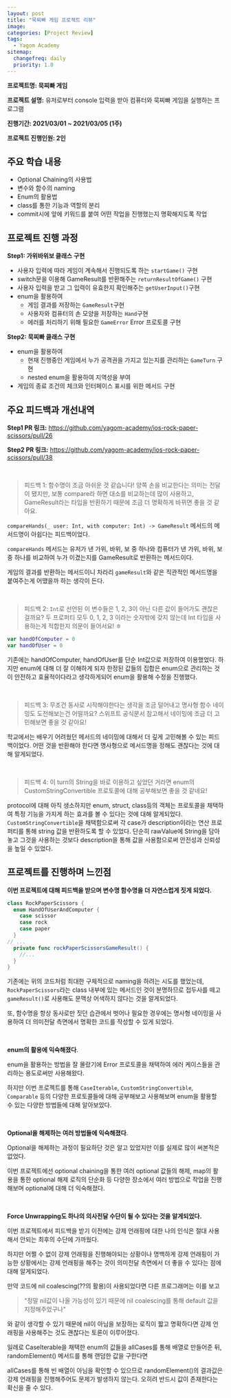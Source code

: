 ```yaml
---
layout: post
title: "묵찌빠 게임 프로젝트 리뷰"
image:
categories: [Project Review]
tags: 
  - Yagom Academy
sitemap:
  changefreq: daily
  priority: 1.0
---
```


**프로젝트명: 묵찌빠 게임**

**프로젝트 설명:** 유저로부터 console 입력을 받아 컴퓨터와 묵찌빠 게임을 실행하는 프로그램

**진행기간: 2021/03/01 ~ 2021/03/05 (1주)**

**프로젝트 진행인원: 2인**

## 주요 학습 내용

- Optional Chaining의 사용법
- 변수와 함수의 naming
- Enum의 활용법
- class를 통한 기능과 역할의 분리
- commit시에 앞에 키워드를 붙여 어떤 작업을 진행했는지 명확해지도록 작업



## 프로젝트 진행 과정

**Step1: 가위바위보 클래스 구현**

- 사용자 입력에 따라 게임이 계속해서 진행되도록 하는 `startGame()` 구현
- switch문을 이용해 GameResult를 반환해주는 `returnResultOfGame()` 구현
- 사용자 입력을 받고 그 입력이 유효한지 확인해주는 `getUserInput()`구현
- enum을 활용하여
  - 게임 결과를 저장하는 `GameResult`구현
  - 사용자와 컴퓨터의 손 모양을 저장하는 `Hand`구현
  - 에러를 처리하기 위해 필요한 `GameError` Error 프로토콜 구현

**Step2: 묵찌빠 클래스 구현**

- enum을 활용하여
  - 현재 진행중인 게임에서 누가 공격권을 가지고 있는지를 관리하는 `GameTurn` 구현
  - nested enum을 활용하여 지역성을 부여
- 게임의 종료 조건의 체크와 인터페이스 표시를 위한 메서드 구현



## 주요 피드백과 개선내역

**Step1 PR 링크:** https://github.com/yagom-academy/ios-rock-paper-scissors/pull/26

**Step2 PR 링크:** https://github.com/yagom-academy/ios-rock-paper-scissors/pull/38

<br/> 

> 피드백 1: 함수명이 조금 아쉬운 것 같습니다! 양쪽 손을 비교한다는 의미는 전달이 됐지만, 보통 compare라 하면 대소를 비교하는데 많이 사용하고, GameResult라는 타입을 반환하기 때문에 조금 더 명확하게 바뀌면 좋을 것 같아요.

`compareHands(_ user: Int, with computer: Int) -> GameResult` 메서드의 메서드명이 아쉽다는 피드백이었다.

`compareHands` 메서드는 유저가 낸 가위, 바위, 보 중 하나와 컴퓨터가 낸 가위, 바위, 보 중 하나를 비교하여 누가 이겼는지를  GameResult로 반환하는 메서드이다.

게임의 결과를 반환하는 메서드이니 차라리 `gameResult`와 같은 직관적인 메서드명을 붙여주는게 어땠을까 하는 생각이 든다.

<br/> 

> 피드백 2: `Int`로 선언된 이 변수들은 1, 2, 3이 아닌 다른 값이 들어가도 괜찮은 걸까요?
> 두 프로퍼티 모두 0, 1, 2, 3 이라는 숫자밖에 갖지 않는데 Int 타입을 사용하는게 적합한지 의문이 들어서요! ㅎ

```swift
var handOfComputer = 0
var handOfUser = 0
```

기존에는 handOfComputer, handOfUser를 단순 Int값으로 저장하여 이용했었다. 하지만 enum에 대해 더 잘 이해하게 되자 한정된 값들의 집합은 enum으로 관리하는 것이 안전하고 효율적이다라고 생각하게되어 enum을 활용해 수정을 진행했다.

<br/> 

> 피드백 3: 무조건 동사로 시작해야한다는 생각을 조금 덜어내고 명사형 함수 네이밍도 도전해보는건 어떨까요?
> 스위프트 공식문서 참고해서 네이밍에 조금 더 고민해보면 좋을 것 같아요!

학교에서는 배우기 어려웠던 메서드의 네이밍에 대해서 더 깊게 고민해볼 수 있는 피드백이었다. 어떤 것을 반환해야 한다면 명사형으로 메서드명을 정해도 괜찮다는 것에 대해 알게되었다.

<br/> 

> 피드백 4: 이 turn의 String을 바로 이용하고 싶었던 거라면 enum의 CustomStringConvertible 프로토콜에 대해 공부해보면 좋을 것 같네요!

protocol에 대해 아직 생소하지만 enum, struct, class등의 객체는 프로토콜을 채택하여 특정 기능을 가지게 하는 효과를 볼 수 있다는 것에 대해 알게되었다. `CustomStringConvertible`을 채택함으로써 각 case가 description이라는 연산 프로퍼티를 통해 string 값을 반환하도록 할 수 있었다. 단순히 rawValue에 String을 담아놓고 그것을 사용하는 것보다 description을 통해 값을 사용함으로써 안전성과 신뢰성을 높일 수 있었다.



## 프로젝트를 진행하며 느낀점

**이번 프로젝트에 대해 피드백을 받으며 변수명 함수명을 더 자연스럽게 짓게 되었다.**

```swift
class RockPaperScissors {
  enum HandOfUserAndComputer {
    case scissor
    case rock
    case paper
  }
// ...
  private func rockPaperScissorsGameResult() {
    //...
  }
}
```

기존에는 위의 코드처럼 최대한 구체적으로 naming을 하려는 시도를 했었는데, `RockPaperScissors`라는 class 내부에 있는 메서드인 것이 분명하므로 접두사를 떼고 `gameResult()`로 사용해도 문맥상 어색하지 않다는 것을 알게되었다.

또, 함수명을 항상 동사로만 짓던 습관에서 벗어나 필요한 경우에는 명사형 네이밍을 사용하여 더 의미전달 측면에서 명확한 코드를 작성할 수 있게 되었다.

<br/> 

**enum의 활용에 익숙해졌다**.

enum을 활용하는 방법을 잘 몰랐기에 Error 프로토콜을 채택하여 에러 케이스들을 관리하는 용도로써만 사용해왔다.

하지만 이번 프로젝트를 통해 `CaseIterable`, `CustomStringConvertible`, `Comparable` 등의 다양한 프로토콜들에 대해 공부해보고 사용해보며 enum을 활용할 수 있는 다양한 방법들에 대해 알아보았다.

<br/> 

**Optional을 해제하는 여러 방법들에 익숙해졌다**.

Optional을 해제하는 과정이 필요하단 것은 알고 있었지만 이를 실제로 많이 써본적은 없었다. 

이번 프로젝트에선 optional chaining을 통한 여러 optional 값들의 해제, map의 활용을 통한 optional 해제 로직의 단순화 등 다양한 장소에서 여러 방법으로 작업을 진행해보며 optional에 대해 더 익숙해졌다.

<br/> 

**Force Unwrapping도 하나의 의사전달 수단이 될 수 있다는 것을 알게되었다.**

이번 프로젝트에서 피드백을 받기 이전에는 강제 언래핑에 대한 나의 인식은 절대 사용해서 안되는 최후의 수단에 가까웠다.

하지만 어쩔 수 없이 강제 언래핑을 진행해야되는 상황이나 명백하게 강제 언래핑이 가능한 상황에서는 강제 언래핑을 해주는 것이 의미전달 측면에서 더 좋을 수 있다는 점에 대해 알게되었다.

만약 코드에 nil coalescing(??의 활용)이 사용되었다면 다른 프로그래머는 이를 보고 

>  "정말 nil값이 나올 가능성이 있기 때문에 nil coalescing를 통해 default 값을 지정해주었구나"

와 같이 생각할 수 있기 때문에 nil이 아님을 보장하는 로직이 짧고 명확하다면 강제 언래핑을 사용해주는 것도 괜찮다는 토론이 이루어졌다.

일례로 CaseIterable을 채택한 enum의 값들을 allCases를 통해 배열로 만들어준 뒤, randomElement() 메서드를 통해 랜덤한 값을 구한다면

allCases를 통해 빈 배열이 아님을 확인할 수 있으므로 randomElement()의 결과값은 강제 언래핑을 진행해주어도 문제가 발생하지 않는다. 오히려 반드시 값이 존재한다는 확신을 줄 수 있다.



